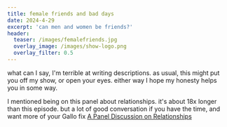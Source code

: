 ```yaml
---
title: female friends and bad days
date: 2024-4-29
excerpt: 'can men and women be friends?'
header:
  teaser: /images/femalefriends.jpg
  overlay_image: /images/show-logo.png
  overlay_filter: 0.5
---
```


<!--<iframe src='https://open.spotify.com/embed/episode/7EByqaOv8YJkKDPAhoe3Dh' width='80%' height='232' frameborder='0' allowtransparency='true' allow='encrypted-media'></iframe>-->

what can I say, I'm terrible at writing descriptions. as usual, this might put you off my show, or open your eyes. either way I hope my honesty helps you in some way.

I mentioned being on this panel about relationships. it's about 18x longer than this episode. but a lot of good conversation if you have the time, and want more of your Gallo fix
[A Panel Discussion on Relationships](https://open.spotify.com/episode/6cCAiucWaUn7MxRg43SCsB?si=2da4fca5a7d7453a)
